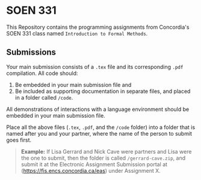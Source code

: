 # SOEN 331

This Repository contains the programming assignments from Concordia's SOEN 331 class named `Introduction to Formal Methods`.

## Submissions

Your main submission consists of a `.tex` file and its corresponding `.pdf` compilation. All code should:

1.  Be embedded in your main submission file and
2.  Be included as supporting documentation in separate files, and placed in a folder called `/code`.

All demonstrations of interactions with a language
environment should be embedded in your main submission file.

Place all the above files (`.tex`, `.pdf`, and the `/code` folder) into a folder that is named after
you and your partner, where the name of the person to submit goes first.

> **Example:** If Lisa Gerrard
> and Nick Cave were partners and Lisa were the one to submit, then the folder is called
> `/gerrard-cave.zip`, and submit it at the Electronic Assignment Submission portal at (https://fis.encs.concordia.ca/eas) under Assignment X.
